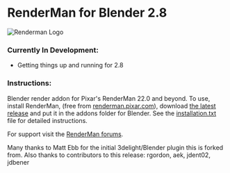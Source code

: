 # RenderMan for Blender 2.8

![Renderman Logo](https://vignette.wikia.nocookie.net/ideas/images/1/1d/Pixar%27s_Renderman_logo.png/revision/latest?cb=20170815230257)

### Currently In Development:

- Getting things up and running for 2.8

### Instructions:

Blender render addon for Pixar's RenderMan 22.0 and beyond. To use, install RenderMan, (free from [renderman.pixar.com](https://renderman.pixar.com/store/intro)), download [the latest release](https://github.com/prman-pixar/RenderManForBlender/releases) and put it in the addons folder for Blender. See the [installation.txt](installation.txt) file for detailed instructions.

For support visit the [RenderMan forums](https://renderman.pixar.com/forum/forumdisplay.php?s=&forumid=166).

Many thanks to Matt Ebb for the initial 3delight/Blender plugin this is forked from.
Also thanks to contributors to this release: rgordon, aek, jdent02, jdbener
